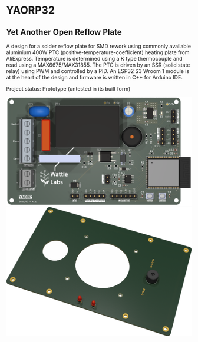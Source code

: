 # YAORP32
 
## Yet Another Open Reflow Plate

A design for a solder reflow plate for SMD rework using commonly available aluminium 400W PTC (positive-temperature-coefficient) heating plate from AliExpress. Temperature is
determined using a K type thermocouple and read using a MAX6675/MAX31855. The PTC is driven by an SSR (solid state relay) using PWM and controlled by a PID. An ESP32 S3 Wroom 1 module is at the heart of the design and firmware is written in C++ for Arduino IDE.

Project status: Prototype (untested in its built form)

![Prototype](Board1/Images/pcb.png)
![Prototype](Board2/Images/pcb.png)